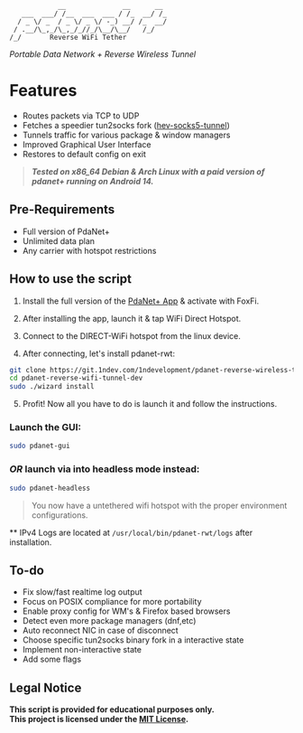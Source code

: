 ```
            __              __      __
   ___  ___/ /__  ___  ___ / /_  __/ /_
  / _ \/ _  / _ \/ _ \/ -_) __/ /_  __/
 / .__/\_,_/\_,_/_//_/\__/\__/   /_/
/_/       Reverse WiFi Tether
```
*Portable Data Network + Reverse Wireless Tunnel*


# Features

+ Routes packets via TCP to UDP
+ Fetches a speedier tun2socks fork ([hev-socks5-tunnel](https://github.com/heiher/hev-socks5-tunnel))
+ Tunnels traffic for various package & window managers
+ Improved Graphical User Interface
+ Restores to default config on exit

> ***Tested on x86_64 Debian & Arch Linux with a paid version of pdanet+ running on Android 14.***

## Pre-Requirements

* Full version of PdaNet+
* Unlimited data plan
* Any carrier with hotspot restrictions

## How to use the script

1) Install the full version of the [PdaNet+ App](https://play.google.com/store/apps/details?id=com.pdanet) & activate with FoxFi.

2) After installing the app, launch it & tap WiFi Direct Hotspot.

3) Connect to the DIRECT-WiFi hotspot from the linux device.

4) After connecting, let's install pdanet-rwt:

```bash
git clone https://git.1ndev.com/1ndevelopment/pdanet-reverse-wireless-tunnel-dev
cd pdanet-reverse-wifi-tunnel-dev
sudo ./wizard install
```

5) Profit! Now all you have to do is launch it and follow the instructions. 

### Launch the GUI:
```bash
sudo pdanet-gui
```
### *OR* launch via into headless mode instead:
```bash
sudo pdanet-headless
```
> You now have a untethered wifi hotspot with the proper environment configurations.

** IPv4 Logs are located at ```/usr/local/bin/pdanet-rwt/logs``` after installation. 

## To-do

* Fix slow/fast realtime log output
* Focus on POSIX compliance for more portability
* Enable proxy config for WM's & Firefox based browsers
* Detect even more package managers (dnf,etc)
* Auto reconnect NIC in case of disconnect
* Choose specific tun2socks binary fork in a interactive state
* Implement non-interactive state
* Add some flags

## Legal Notice

**This script is provided for educational purposes only.**  
**This project is licensed under the [MIT License](LICENSE).**
